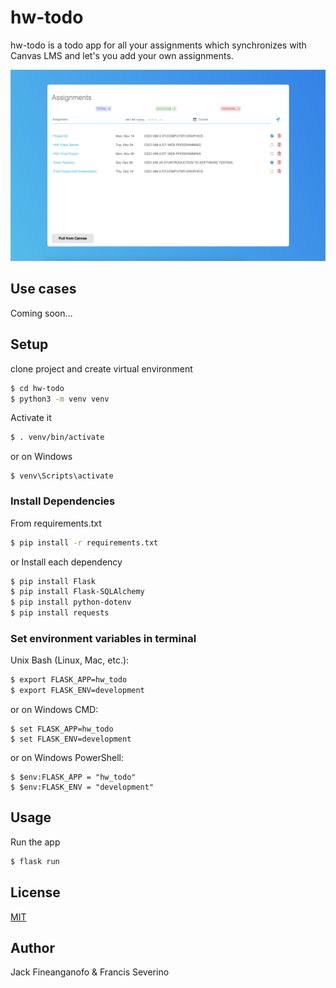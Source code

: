 # hw-todo

hw-todo is a todo app for all your assignments which synchronizes with Canvas LMS and let's you add your own assignments.

![alt text](https://github.com/francisseverino/hw-todo/blob/main/screenshots/dashboard.png)

## Use cases

Coming soon...

## Setup

clone project and create virtual environment

```bash
$ cd hw-todo
$ python3 -m venv venv
```

Activate it

```bash
$ . venv/bin/activate
```

or on Windows

```console
$ venv\Scripts\activate
```

### Install Dependencies

From requirements.txt

```bash
$ pip install -r requirements.txt
```

or Install each dependency

```bash
$ pip install Flask
$ pip install Flask-SQLAlchemy
$ pip install python-dotenv
$ pip install requests
```

### Set environment variables in terminal

Unix Bash (Linux, Mac, etc.):

```bash
$ export FLASK_APP=hw_todo
$ export FLASK_ENV=development
```

or on Windows CMD:

```console
$ set FLASK_APP=hw_todo
$ set FLASK_ENV=development
```

or on Windows PowerShell:

```console
$ $env:FLASK_APP = "hw_todo"
$ $env:FLASK_ENV = "development"
```

## Usage

Run the app

```bash
$ flask run
```

## License

[MIT](https://choosealicense.com/licenses/mit/)

## Author

Jack Fineanganofo & Francis Severino

